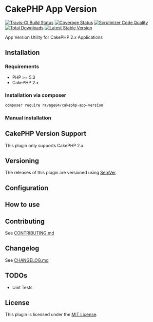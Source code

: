 # CakePHP App Version

[![Travis-CI Build Status](https://travis-ci.org/your-name/plugin-name.png)](https://travis-ci.org/your-name/plugin-name)
[![Coverage Status](https://img.shields.io/coveralls/your-name/plugin-name.svg)](https://coveralls.io/r/your-name/plugin-name?branch=master)
[![Scrutinizer Code Quality](https://scrutinizer-ci.com/g/your-name/plugin-name/badges/quality-score.png?b=master)](https://scrutinizer-ci.com/g/your-name/plugin-name/?branch=master)
[![Total Downloads](https://poser.pugx.org/your-name/plugin-name/d/total.png)](https://packagist.org/packages/your-name/plugin-name)
[![Latest Stable Version](https://poser.pugx.org/your-name/plugin-name/v/stable.png)](https://packagist.org/packages/your-name/plugin-name)

App Version Utility for CakePHP 2.x Applications

## Installation

### Requirements

- PHP >= 5.3
- CakePHP 2.x

### Installation via composer


```` bash
composer require ravage84/cakephp-app-version
````

### Manual installation

## CakePHP Version Support

This plugin only supports CakePHP 2.x.

## Versioning

The releases of this plugin are versioned using [SemVer](http://semver.org/).

## Configuration

## How to use

## Contributing

See [CONTRIBUTING.md](CONTRIBUTING.md)

## Changelog

See [CHANGELOG.md](CHANGELOG.md)

## TODOs

- Unit Tests

## License

This plugin is licensed under the [MIT License](LICENSE).

